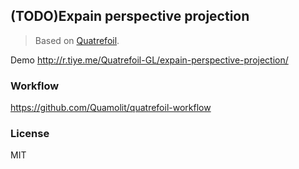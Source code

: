 
(TODO)Expain perspective projection
----

> Based on [Quatrefoil](https://github.com/Quatrefoil-GL/quatrefoil).

Demo http://r.tiye.me/Quatrefoil-GL/expain-perspective-projection/

### Workflow

https://github.com/Quamolit/quatrefoil-workflow

### License

MIT
